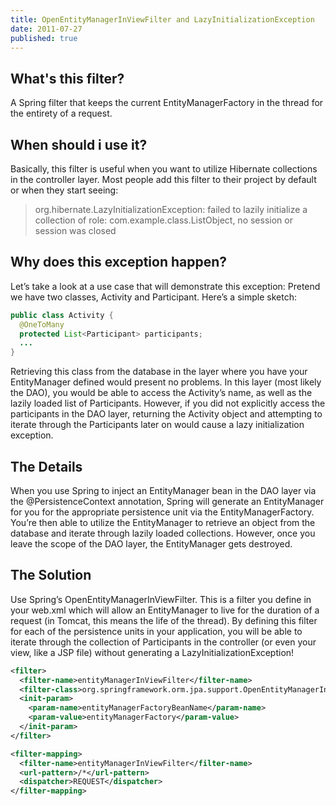 ```yaml
---
title: OpenEntityManagerInViewFilter and LazyInitializationException
date: 2011-07-27
published: true
---
```


## What's this filter?

A Spring filter that keeps the current EntityManagerFactory in the thread for the entirety of a request.

## When should i use it?

Basically, this filter is useful when you want to utilize Hibernate collections in the controller layer. Most people add this filter to their project by default or when they start seeing:

> org.hibernate.LazyInitializationException: failed to lazily initialize a collection of role: com.example.class.ListObject, no session or session was closed

## Why does this exception happen?

Let’s take a look at a use case that will demonstrate this exception: Pretend we have two classes, Activity and Participant. Here’s a simple sketch:

```java
public class Activity {
  @OneToMany
  protected List<Participant> participants;
  ...
}
```

Retrieving this class from the database in the layer where you have your EntityManager defined would present no problems. In this layer (most likely the DAO), you would be able to access the Activity’s name, as well as the lazily loaded list of Participants. However, if you did not explicitly access the participants in the DAO layer, returning the Activity object and attempting to iterate through the Participants later on would cause a lazy initialization exception.

## The Details

When you use Spring to inject an EntityManager bean in the DAO layer via the @PersistenceContext annotation, Spring will generate an EntityManager for you for the appropriate persistence unit via the EntityManagerFactory. You’re then able to utilize the EntityManager to retrieve an object from the database and iterate through lazily loaded collections. However, once you leave the scope of the DAO layer, the EntityManager gets destroyed.

## The Solution

Use Spring’s OpenEntityManagerInViewFilter. This is a filter you define in your web.xml which will allow an EntityManager to live for the duration of a request (in Tomcat, this means the life of the thread). By defining this filter for each of the persistence units in your application, you will be able to iterate through the collection of Participants in the controller (or even your view, like a JSP file) without generating a LazyInitializationException!

```xml
<filter>
  <filter-name>entityManagerInViewFilter</filter-name>
  <filter-class>org.springframework.orm.jpa.support.OpenEntityManagerInViewFilter</filter-class>
  <init-param>
    <param-name>entityManagerFactoryBeanName</param-name>
    <param-value>entityManagerFactory</param-value>
  </init-param>
</filter>

<filter-mapping>
  <filter-name>entityManagerInViewFilter</filter-name>
  <url-pattern>/*</url-pattern>
  <dispatcher>REQUEST</dispatcher>
</filter-mapping>
```
